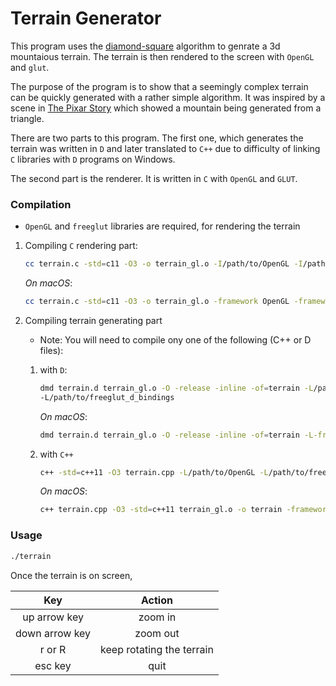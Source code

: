 # Terrain Generator

This program uses the [diamond-square](https://en.wikipedia.org/wiki/Diamond-square_algorithm) algorithm
to genrate a 3d mountaious terrain. The terrain is then rendered to the screen with `OpenGL` and `glut`.

The purpose of the program is to show that a seemingly complex terrain can be quickly generated with
a rather simple algorithm. It was inspired by a scene in [The Pixar Story](https://www.themoviedb.org/movie/15302-the-pixar-story) which showed a mountain being generated from a triangle.

There are two parts to this program. The first one, which generates the terrain was written in `D` and
later translated to `C++` due to difficulty of linking `C` libraries with `D` programs on Windows.

The second part is the renderer. It is written in `C` with `OpenGL` and `GLUT`.

### Compilation

  * `OpenGL` and `freeglut` libraries are required, for rendering the terrain

  1. Compiling `C` rendering part:

     ```sh
     cc terrain.c -std=c11 -O3 -o terrain_gl.o -I/path/to/OpenGL -I/path/to/GLUT -c
     ```
 
     _On macOS_:

     ```sh
     cc terrain.c -std=c11 -O3 -o terrain_gl.o -framework OpenGL -framework GLUT -c
     ```

  2. Compiling terrain generating part

     * Note: You will need to compile ony one of the following (C++ or D files):

     1. with `D`:

        ```sh
        dmd terrain.d terrain_gl.o -O -release -inline -of=terrain -L/path/to/OpenGl_d_bindings
        -L/path/to/freeglut_d_bindings
        ```
       
        _On macOS_:

           ````sh
           dmd terrain.d terrain_gl.o -O -release -inline -of=terrain -L-framework -LOpenGl -L-framework -LGLUT
           ````

     2. with `C++`

        ```sh
        c++ -std=c++11 -O3 terrain.cpp -L/path/to/OpenGL -L/path/to/freeglut terrain.cpp -o terrain
        ```

        _On macOS_:

           ```sh
           c++ terrain.cpp -O3 -std=c++11 terrain_gl.o -o terrain -framework OpenGL -framework GLUT
           ```

### Usage

```sh
./terrain
```

Once the terrain is on screen,

|Key           |Action                    |
|:------------:|:------------------------:|
|up arrow key  |zoom in                   |
|down arrow key| zoom out                 |
|r or R        | keep rotating the terrain|
|esc key       |quit                      |
